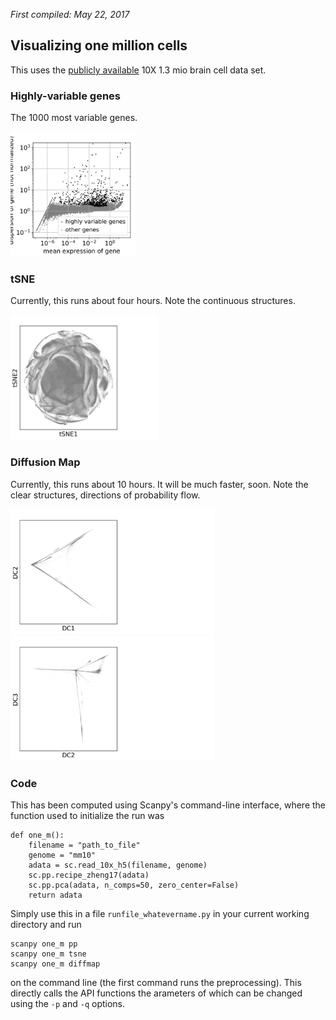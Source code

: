 *First compiled: May 22, 2017*

## Visualizing one million cells

This uses the [publicly available](https://support.10xgenomics.com/single-cell-gene-expression/datasets/1M_neurons) 10X 1.3 mio brain cell data set.

### Highly-variable genes

The 1000 most variable genes.

<img src="figs/one_m_full_filter_genes_dispersion.png" height=200px>

### tSNE

Currently, this runs about four hours. Note the continuous structures.

<img src="figs/one_m_full_tsne.png" height=200px>

### Diffusion Map

Currently, this runs about 10 hours. It will be much faster, soon. Note the clear structures, directions of probability flow.

<img src="figs/one_m_full_diffmap_comps12.png" height=200px>
<img src="figs/one_m_full_diffmap_comps23.png" height=200px>

### Code

This has been computed using Scanpy's command-line interface, where the function used to initialize the run was
```
def one_m():
    filename = "path_to_file"
    genome = "mm10"
    adata = sc.read_10x_h5(filename, genome)
    sc.pp.recipe_zheng17(adata)
    sc.pp.pca(adata, n_comps=50, zero_center=False)
    return adata
```
Simply use this in a file `runfile_whatevername.py` in your current working directory and run
```
scanpy one_m pp
scanpy one_m tsne
scanpy one_m diffmap
```
on the command line (the first command runs the preprocessing). This directly calls the API functions the arameters of which can be changed using the `-p` and `-q` options.